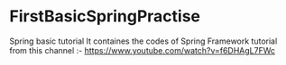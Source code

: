 # FirstBasicSpringPractise
Spring basic tutorial
It containes the codes of Spring Framework tutorial from this channel :-
https://www.youtube.com/watch?v=f6DHAgL7FWc

